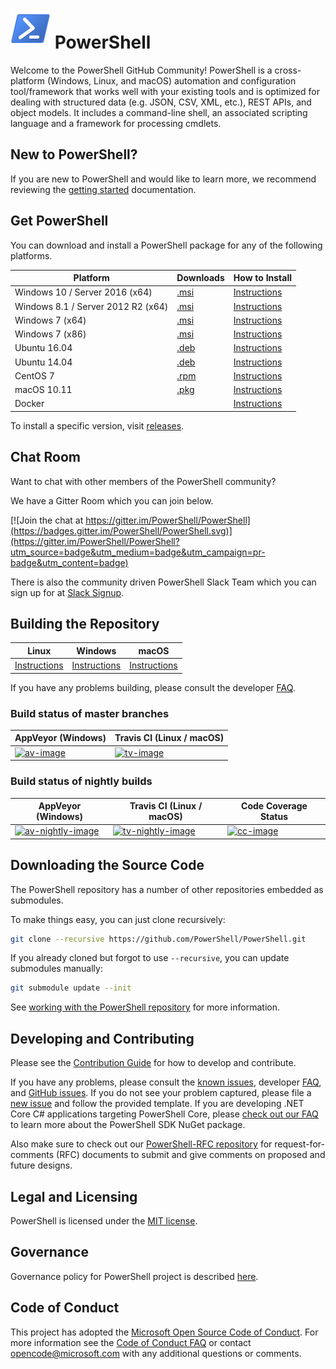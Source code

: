 ![logo][] PowerShell
====================

Welcome to the PowerShell GitHub Community!
PowerShell is a cross-platform (Windows, Linux, and macOS) automation and configuration tool/framework that works well with your existing tools and is optimized for dealing with structured data (e.g. JSON, CSV, XML, etc.), REST APIs, and object models.
It includes a command-line shell, an associated scripting language and a framework for processing cmdlets.


[logo]: assets/Powershell_64.png

New to PowerShell?
------------------

If you are new to PowerShell and would like to learn more, we recommend reviewing the [getting started][] documentation.

[getting started]: docs/learning-powershell

Get PowerShell
--------------

You can download and install a PowerShell package for any of the following platforms.

| Platform                           | Downloads              | How to Install                |
| ---------------------------------- | ---------------------- | ----------------------------- |
| Windows 10 / Server 2016 (x64)     | [.msi][rl-windows10]   | [Instructions][in-windows]    |
| Windows 8.1 / Server 2012 R2 (x64) | [.msi][rl-windows81]   | [Instructions][in-windows]    |
| Windows 7 (x64)                    | [.msi][rl-windows7-64] | [Instructions][in-windows]    |
| Windows 7 (x86)                    | [.msi][rl-windows7-86] | [Instructions][in-windows]    |
| Ubuntu 16.04                       | [.deb][rl-ubuntu16]    | [Instructions][in-ubuntu16]   |
| Ubuntu 14.04                       | [.deb][rl-ubuntu14]    | [Instructions][in-ubuntu14]   |
| CentOS 7                           | [.rpm][rl-centos]      | [Instructions][in-centos]     |
| macOS 10.11                        | [.pkg][rl-macos]       | [Instructions][in-macos]      |
| Docker                             |                        | [Instructions][in-docker]     |

[rl-windows10]: https://github.com/PowerShell/PowerShell/releases/download/v6.0.0-alpha.15/PowerShell_6.0.0-alpha.15-win10-x64.msi
[rl-windows81]: https://github.com/PowerShell/PowerShell/releases/download/v6.0.0-alpha.15/PowerShell_6.0.0-alpha.15-win81-x64.msi
[rl-windows7-64]: https://github.com/PowerShell/PowerShell/releases/download/v6.0.0-alpha.15/PowerShell_6.0.0-alpha.15-win7-x64.msi
[rl-windows7-86]: https://github.com/PowerShell/PowerShell/releases/download/v6.0.0-alpha.15/PowerShell_6.0.0-alpha.15-win7-x86.msi
[rl-ubuntu16]: https://github.com/PowerShell/PowerShell/releases/download/v6.0.0-alpha.15/powershell_6.0.0-alpha.15-1ubuntu1.16.04.1_amd64.deb
[rl-ubuntu14]: https://github.com/PowerShell/PowerShell/releases/download/v6.0.0-alpha.15/powershell_6.0.0-alpha.15-1ubuntu1.14.04.1_amd64.deb
[rl-centos]: https://github.com/PowerShell/PowerShell/releases/download/v6.0.0-alpha.15/powershell-6.0.0_alpha.15-1.el7.centos.x86_64.rpm
[rl-macos]: https://github.com/PowerShell/PowerShell/releases/download/v6.0.0-alpha.15/powershell-6.0.0-alpha.15.pkg

[installation]: docs/installation
[in-windows]: docs/installation/windows.md#msi
[in-ubuntu14]: docs/installation/linux.md#ubuntu-1404
[in-ubuntu16]: docs/installation/linux.md#ubuntu-1604
[in-centos]: docs/installation/linux.md#centos-7
[in-macos]: docs/installation/linux.md#macos-1011
[in-docker]: docker

To install a specific version, visit [releases](https://github.com/PowerShell/PowerShell/releases).

Chat Room
---------

Want to chat with other members of the PowerShell community?

We have a Gitter Room which you can join below.

[![Join the chat at https://gitter.im/PowerShell/PowerShell](https://badges.gitter.im/PowerShell/PowerShell.svg)](https://gitter.im/PowerShell/PowerShell?utm_source=badge&utm_medium=badge&utm_campaign=pr-badge&utm_content=badge)

There is also the community driven PowerShell Slack Team which you can sign up for at [Slack Signup]. 

[Slack Signup]: http://slack.poshcode.org
Building the Repository
-----------------------

| Linux                    | Windows                    | macOS                   |
|--------------------------|----------------------------|------------------------|
| [Instructions][bd-linux] | [Instructions][bd-windows] | [Instructions][bd-macOS] |

If you have any problems building, please consult the developer [FAQ][].

### Build status of master branches

| AppVeyor (Windows)       | Travis CI (Linux / macOS) |
|--------------------------|--------------------------|
| [![av-image][]][av-site] | [![tv-image][]][tv-site] |

### Build status of nightly builds

| AppVeyor (Windows)       | Travis CI (Linux / macOS) | Code Coverage Status |
|--------------------------|---------------------------|----------------------|
| [![av-nightly-image][]][av-nightly-site] | [![tv-nightly-image][]][tv-site] | [![cc-image][]][cc-site] |

[bd-linux]: docs/building/linux.md
[bd-windows]: docs/building/windows-core.md
[bd-macOS]: docs/building/macos.md

[FAQ]: docs/FAQ.md

[tv-image]: https://travis-ci.org/PowerShell/PowerShell.svg?branch=master
[tv-site]: https://travis-ci.org/PowerShell/PowerShell/branches
[av-image]: https://ci.appveyor.com/api/projects/status/nsng9iobwa895f98/branch/master?svg=true
[av-site]: https://ci.appveyor.com/project/PowerShell/powershell
[tv-nightly-image]: https://jimtru1979.blob.core.windows.net/badges/DailyBuildStatus.svg
[av-nightly-image]: https://ci.appveyor.com/api/projects/status/46yd4jogtm2jodcq?svg=true
[av-nightly-site]: https://ci.appveyor.com/project/PowerShell/powershell-f975h
[cc-site]: https://coveralls.io/github/PowerShell/PowerShell?branch=master
[cc-image]: https://coveralls.io/repos/github/PowerShell/PowerShell/badge.svg?branch=master

Downloading the Source Code
---------------------------

The PowerShell repository has a number of other repositories embedded as submodules.

To make things easy, you can just clone recursively:

```sh
git clone --recursive https://github.com/PowerShell/PowerShell.git
```

If you already cloned but forgot to use `--recursive`, you can update submodules manually:

```sh
git submodule update --init
```

See [working with the PowerShell repository](docs/git) for more information.

Developing and Contributing
--------------------------

Please see the [Contribution Guide][] for how to develop and contribute.

If you have any problems, please consult the [known issues][], developer [FAQ][], and [GitHub issues][].
If you do not see your problem captured, please file a [new issue][] and follow the provided template.
If you are developing .NET Core C# applications targeting PowerShell Core, please [check out our FAQ][] to learn more about the PowerShell SDK NuGet package.

Also make sure to check out our [PowerShell-RFC repository](https://github.com/powershell/powershell-rfc) for request-for-comments (RFC) documents to submit and give comments on proposed and future designs.

[check out our FAQ]: docs/FAQ.md#where-do-i-get-the-powershell-core-sdk-package
[Contribution Guide]: .github/CONTRIBUTING.md
[known issues]: docs/KNOWNISSUES.md
[GitHub issues]: https://github.com/PowerShell/PowerShell/issues
[new issue]:https://github.com/PowerShell/PowerShell/issues/new

Legal and Licensing
-------------------

PowerShell is licensed under the [MIT license][].

[MIT license]: LICENSE.txt

Governance
-------------------

Governance policy for PowerShell project is described [here][].  

[here]: https://github.com/PowerShell/PowerShell/blob/master/docs/community/governance.md

Code of Conduct
---------------

This project has adopted the [Microsoft Open Source Code of Conduct][conduct-code].
For more information see the [Code of Conduct FAQ][conduct-FAQ] or contact [opencode@microsoft.com][conduct-email] with any additional questions or comments.

[conduct-code]: http://opensource.microsoft.com/codeofconduct/
[conduct-FAQ]: http://opensource.microsoft.com/codeofconduct/faq/
[conduct-email]: mailto:opencode@microsoft.com
